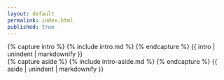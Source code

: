 ```yaml
---
layout: default
permalink: index.html
published: true
---
```

<section>
  {% capture intro %}
  {% include intro.md %}
  {% endcapture %}
  {{ intro | unindent | markdownify }}
</section>
<aside>
  {% capture aside %}
  {% include intro-aside.md %}
  {% endcapture %}
  {{ aside | unindent | markdownify }}
</aside>
